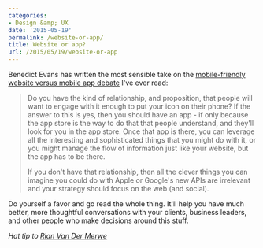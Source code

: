 ```yaml
---
categories:
- Design &amp; UX
date: '2015-05-19'
permalink: /website-or-app/
title: Website or app?
url: /2015/05/19/website-or-app
---
```


Benedict Evans has written the most sensible take on the [mobile-friendly website versus mobile app debate](http://ben-evans.com/benedictevans/2015/5/14/apps-versus-the-web) I've ever read:

> Do you have the kind of relationship, and proposition, that people will want to engage with it enough to put your icon on their phone? If the answer to this is yes, then you should have an app - if only because the app store is the way to do that that people understand, and they'll look for you in the app store. Once that app is there, you can leverage all the interesting and sophisticated things that you might do with it, or you might manage the flow of information just like your website, but the app has to be there.
>
> If you don't have that relationship, then all the clever things you can imagine you could do with Apple or Google's new APIs are irrelevant and your strategy should focus on the web (and social).

Do yourself a favor and go read the whole thing. It'll help you have much better, more thoughtful conversations with your clients, business leaders, and other people who make decisions around this stuff.

*Hat tip to [Rian Van Der Merwe](https://twitter.com/RianVDM/status/599243845449228288)*